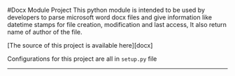 #Docx Module Project
This python module is intended to be used by developers to parse microsoft word docx files and give information like datetime stamps for file creation, modification and last access, It also return name of author of the file.

[The source of this project is available here][docx]

Configurations for this project are all in `setup.py` file

------------
